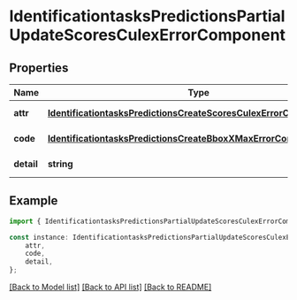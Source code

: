 # IdentificationtasksPredictionsPartialUpdateScoresCulexErrorComponent


## Properties

Name | Type | Description | Notes
------------ | ------------- | ------------- | -------------
**attr** | [**IdentificationtasksPredictionsCreateScoresCulexErrorComponentAttr**](IdentificationtasksPredictionsCreateScoresCulexErrorComponentAttr.md) |  | [default to undefined]
**code** | [**IdentificationtasksPredictionsCreateBboxXMaxErrorComponentCode**](IdentificationtasksPredictionsCreateBboxXMaxErrorComponentCode.md) |  | [default to undefined]
**detail** | **string** |  | [default to undefined]

## Example

```typescript
import { IdentificationtasksPredictionsPartialUpdateScoresCulexErrorComponent } from 'mosquito-alert';

const instance: IdentificationtasksPredictionsPartialUpdateScoresCulexErrorComponent = {
    attr,
    code,
    detail,
};
```

[[Back to Model list]](../README.md#documentation-for-models) [[Back to API list]](../README.md#documentation-for-api-endpoints) [[Back to README]](../README.md)

